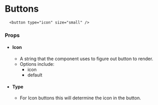 # Buttons

```
  <button type="icon" size="small" />
```

### Props
  - #### Icon
    - A string that the component uses to figure out button to render.
    - Options include:
      - icon
      - default

  - #### Type
    - For Icon buttons this will determine the icon in the button.
